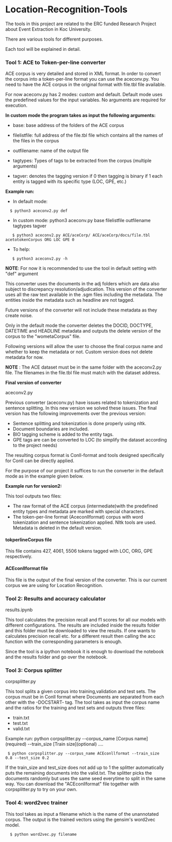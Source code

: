 # Location-Recognition-Tools

The tools in this project are related to the ERC funded Research Project about Event Extraction in Koc University.

There are various tools for different purposes.

Each tool will be explained in detail.

### Tool 1: ACE to Token-per-line converter

ACE corpus is very detailed and stored in XML format. In order to convert the corpus into a token-per-line format you can use the aceconv.py. You need to have the ACE corpus in the original format with file.tbl file available. 

For now aceconv.py has 2 modes: custom and default. Default mode uses the predefined values for the input variables. No arguments are required for execution.

**In custom mode the program takes as input the following arguments:**

* base: base address of the folders of the ACE corpus

* filelistfile: full address of the file.tbl file which contains all the names of the files in the corpus

* outfilename: name of the output file

* tagtypes: Types of tags to be extracted from the corpus (multiple arguments)

* tagver: denotes the tagging version if 0 then tagging is binary if 1 each entity is tagged with its specific type (LOC, GPE, etc.)

 **Example run:**
 
 * In default mode: 
 ```
   $ python3 aceconv2.py def
```
 * In custom mode: python3 aceconv.py base filelistfile outfilename tagtypes tagver
 
 ```
    $ python3 aceconv2.py ACE/aceCorp/ ACE/aceCorp/docs/file.tbl acetotokenCorpus ORG LOC GPE 0
```
 * To help:
 
 ```
    $ python3 aceconv2.py -h
 ```
 **NOTE**: For now it is recommended to use the tool in default setting with "def" argument
 
 This converter uses the documents in the adj folders which are data also subject to discrepancy resolution/adjudication. This version of the converter uses all the raw text available in the .sgm files including the metadata. The entities inside the metadata such as headline are not tagged. 
 
 Future versions of the converter will not include these metadata as they create noise.
 
 Only in the default mode the converter deletes the DOCID, DOCTYPE, DATETIME and HEADLINE metadata and outputs the delete version of the corpus to the "wometaCorpus" file. 
 
 Following versions will allow the user to choose the final corpus name and whether to keep the metadata or not. Custom version does not delete metadata for now.
 
  **NOTE** : The ACE dataset must be in the same folder with the aceconv2.py file. The filenames in the file.tbl file must match with the dataset address.
 
 **Final version of converter**
 
 aceconv2.py
 
 Previous converter (aceconv.py) have issues related to tokenization and sentence splitting. In this new version we solved these issues. The final version has the following improvements over the previous version:
 
 * Sentence splitting and tokenization is done properly using nltk.
 * Document boundaries are included.
 * BIO tagging scheme is added to the entity tags.
 * GPE tags are can be converted to LOC (to simplify the dataset according to the project needs)

The resulting corpus format is Conll-format and tools designed specifically for Conll can be directly applied.
 
 For the purpose of our project it suffices to run the converter in the default mode as in the example given below. 
 
 **Example run for version2:**

 This tool outputs two files:
 * The raw format of the ACE corpus (intermediate)with the predefined entity types and metadata are marked with special characters.
 * The token-per-line format (Aceconllformat) corpus with word tokenization and sentence tokenization applied. Nltk tools are used. Metadata is deleted in the default version.
 
 #### tokperlineCorpus file
 This file contains 427, 4061, 5506 tokens tagged with LOC, ORG, GPE respectively. 
 
 #### ACEconllformat file
 
This file is the output of the final version of the converter. This is our current corpus we are using for Location Recognition.
 
 
### Tool 2: Results and accuracy calculator 

results.ipynb

This tool calculates the precision recall and f1 scores for all our models with different configurations. The results are included inside the results folder and this folder must be downloaded to view the results. If one wants to calculates precision recall etc. for a different result then calling the acc function with the corresponding parameters is enough.

Since the tool is a ipython notebook it is enough to download the notebook and the results folder and go over the notebook.

### Tool 3: Corpus splitter

corpsplitter.py

This tool splits a given corpus into training,validation and test sets. The corpus must be in Conll format where Documents are separated from each other with the -DOCSTART- tag. The tool takes as input the corpus name and the ratios for the training and test sets and outputs three files:
* train.txt
* test.txt
* valid.txt

Example run: python corpsplitter.py --corpus_name \[Corpus name\](required) --train_size \[Train size\](optional) ....


 ` $ python corpsplitter.py --corpus_name ACEconllformat --train_size 0.8 --test_size 0.2`
 
If the train_size and test_size does not add up to 1 the splitter automatically puts the remaining documents into the valid.txt. The splitter picks the documents randomly but uses the same seed everytime to split in the same way. You can download the "ACEconllformat" file together with corpsplitter.py to try on your own.


### Tool 4: word2vec trainer

This tool takes as input a filename which is the name of the unannotated corpus. The output is the trained vectors using the gensim's word2vec model. 

```
  $ python word2vec.py filename
```
